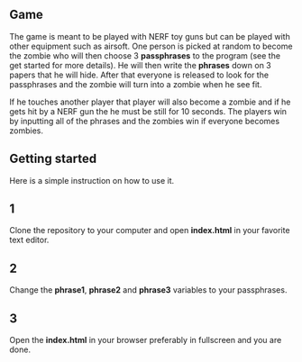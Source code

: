## Game

The game is meant to be played with NERF toy guns but can be played with other equipment such as airsoft. One person is picked at random to become the zombie who will then choose 3 **passphrases** to the program (see the get started for more details). He will then write the **phrases** down on 3 papers that he will hide. After that everyone is released to look for the passphrases and the zombie will turn into a zombie when he see fit.

If he touches another player that player will also become a zombie and if he gets hit by a NERF gun the he must be still for 10 seconds. The players win by inputting all of the phrases and the zombies win if everyone becomes zombies.

## Getting started

Here is a simple instruction on how to use it.

## 1

Clone the repository to your computer and open **index.html** in your favorite text editor.

## 2

Change the **phrase1**, **phrase2** and **phrase3** variables to your passphrases.

## 3

Open the **index.html** in your browser preferably in fullscreen and you are done.
